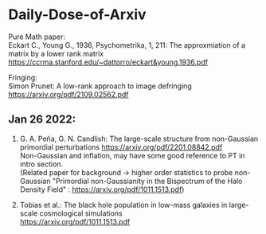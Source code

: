 # Daily-Dose-of-Arxiv

Pure Math paper: \
Eckart C., Young G., 1936, Psychometrika, 1, 211: The approxmiation of a matrix by a lower rank matrix
https://ccrma.stanford.edu/~dattorro/eckart&young.1936.pdf

Fringing: \
Simon Prunet: A low-rank approach to image defringing
https://arxiv.org/pdf/2109.02562.pdf

## Jan 26 2022:
1. G. A. Peña, G. N. Candlish: The large-scale structure from non-Gaussian primordial perturbations
https://arxiv.org/pdf/2201.08842.pdf \
Non-Gaussian and inflation, may have some good reference to PT in intro section. \
(Related paper for background -> higher order statistics to probe non-Gaussian  "Primordial non-Gaussianity in the Bispectrum of the Halo Density Field"
: https://arxiv.org/pdf/1011.1513.pdf)

2. Tobias et al.: The black hole population in low-mass galaxies in large-scale cosmological simulations \
https://arxiv.org/pdf/1011.1513.pdf

